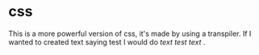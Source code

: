 # css
This is a more powerful version of css, it's made by using a transpiler.
If I wanted to created text saying test I would do *text test text*
.
